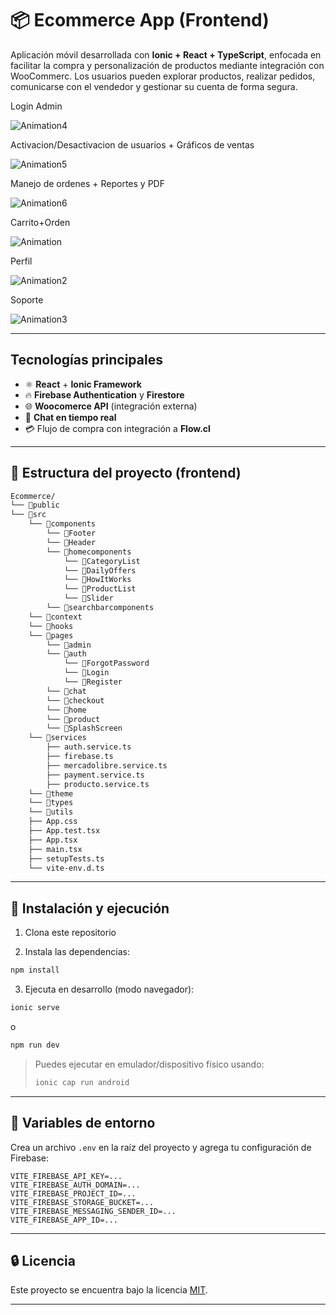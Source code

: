 # 📦 Ecommerce App (Frontend)

Aplicación móvil desarrollada con **Ionic + React + TypeScript**, enfocada en facilitar la compra y personalización de productos mediante integración con WooCommerc. Los usuarios pueden explorar productos, realizar pedidos, comunicarse con el vendedor y gestionar su cuenta de forma segura.



Login Admin


![Animation4](https://github.com/user-attachments/assets/6594e209-9e24-4489-9325-95d3f2a462b7)


Activacion/Desactivacion de usuarios + Gráficos de ventas


![Animation5](https://github.com/user-attachments/assets/4c5330b6-3321-4381-b27f-32ea51a7a289)



Manejo de ordenes + Reportes y PDF


![Animation6](https://github.com/user-attachments/assets/ca27d708-2600-441b-9fe9-372bcf7c46a5)




Carrito+Orden

![Animation](https://github.com/user-attachments/assets/a5c0d92b-f3ba-493a-aa97-ad96cc4a5553)






Perfil


![Animation2](https://github.com/user-attachments/assets/21031ff1-72b5-4e94-96e9-f0da93e0ea9c)




Soporte



![Animation3](https://github.com/user-attachments/assets/7e7acdf4-a874-42da-aaf9-e19b6d784a5a)




---

## Tecnologías principales

- ⚛️ **React** + **Ionic Framework**
- 🔥 **Firebase Authentication** y **Firestore**
- 🌐 **Woocomerce API** (integración externa)
- 💬 **Chat en tiempo real**
- 💳 Flujo de compra con integración a **Flow.cl**

---

## 📁 Estructura del proyecto (frontend)

```bash
Ecommerce/
└── 📁public
└── 📁src
    └── 📁components
        └── 📁Footer
        └── 📁Header
        └── 📁homecomponents
            └── 📁CategoryList
            └── 📁DailyOffers
            └── 📁HowItWorks
            └── 📁ProductList
            └── 📁Slider
        └── 📁searchbarcomponents
    └── 📁context
    └── 📁hooks
    └── 📁pages
        └── 📁admin
        └── 📁auth
            └── 📁ForgotPassword
            └── 📁Login
            └── 📁Register
        └── 📁chat
        └── 📁checkout
        └── 📁home
        └── 📁product
        └── 📁SplashScreen
    └── 📁services
        ├── auth.service.ts
        ├── firebase.ts
        ├── mercadolibre.service.ts
        ├── payment.service.ts
        ├── producto.service.ts
    └── 📁theme
    └── 📁types
    └── 📁utils
    ├── App.css
    ├── App.test.tsx
    ├── App.tsx
    ├── main.tsx
    ├── setupTests.ts
    └── vite-env.d.ts
```

---

## 🧩 Instalación y ejecución

1. Clona este repositorio

2. Instala las dependencias:

```bash
npm install
```

3. Ejecuta en desarrollo (modo navegador):

```bash
ionic serve
```

o

```bash
npm run dev
```

> Puedes ejecutar en emulador/dispositivo físico usando:
>
> ```bash
> ionic cap run android
> ```

---

## 🔐 Variables de entorno

Crea un archivo `.env` en la raíz del proyecto y agrega tu configuración de Firebase:

```env
VITE_FIREBASE_API_KEY=...
VITE_FIREBASE_AUTH_DOMAIN=...
VITE_FIREBASE_PROJECT_ID=...
VITE_FIREBASE_STORAGE_BUCKET=...
VITE_FIREBASE_MESSAGING_SENDER_ID=...
VITE_FIREBASE_APP_ID=...
```

---

## 🔒 Licencia

Este proyecto se encuentra bajo la licencia [MIT](LICENSE).

---
